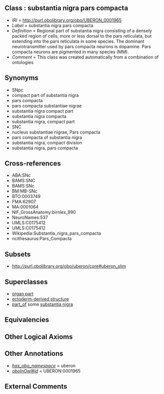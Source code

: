 
## Class : substantia nigra pars compacta

 * *IRI* = http://purl.obolibrary.org/obo/UBERON_0001965
 * *Label* = substantia nigra pars compacta
 * *Definition* = Regional part of substantia nigra consisting of a densely packed region of cells, more or less dorsal to the pars reticulata, but extending into the pars reticulata in some species. The dominant neurotransmitter used by pars compacta neurons is dopamine. Pars compacta neurons are pigmented in many species (MM).
 * *Comment* = This class was created automatically from a combination of ontologies

## Synonyms

 * SNpc
 * compact part of substantia nigra
 * pars compacta
 * pars compacta substantiae nigrae
 * substantia nigra compact part
 * substantia nigra compacta
 * substantia nigra, compact part
 * SNC
 * nucleus substantiae nigrae, Pars compacta
 * pars compacta of substantia nigra
 * substantia nigra, compact division
 * substantia nigra, pars compacta

## Cross-references

 * ABA:SNc
 * BAMS:SNC
 * BAMS:SNc
 * BM:MB-SNc
 * BTO:0003749
 * FMA:62907
 * MA:0001064
 * NIF_GrossAnatomy:birnlex_990
 * NeuroNames:537
 * UMLS:C0175412
 * UMLS:C0175412
 * Wikipedia:Substantia_nigra_pars_compacta
 * ncithesaurus:Pars_Compacta

## Subsets

 * http://purl.obolibrary.org/obo/uberon/core#uberon_slim

## Superclasses

 * [organ part](../../UBERON/64/UBERON_0000064.md)
 * [ectoderm-derived structure](../../UBERON/21/UBERON_0004121.md)
 * [part_of](../../BFO/50/BFO_0000050.md) some [substantia nigra](../../UBERON/38/UBERON_0002038.md)

## Equivalencies


## Other Logical Axioms


## Other Annotations

 * *[has_obo_namespace](../../ce/oboInOwl#hasOBONamespace.md)* = uberon
 * *[oboInOwl#id](../../id/oboInOwl#id.md)* = UBERON:0001965

## External Comments

